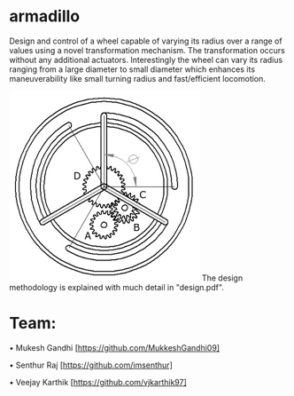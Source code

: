 # armadillo

Design and control of a wheel capable of varying its radius over a range of values using a novel transformation mechanism. The transformation occurs without any additional actuators. Interestingly the wheel can vary its radius ranging from a large diameter to small diameter which enhances its maneuverability like small turning radius and fast/efficient locomotion.

![alt text](https://github.com/spider-tronix/armadillo/blob/master/images/final_osc.png)
The design methodology is explained with much detail in "design.pdf".

# Team:
  
  • Mukesh Gandhi [https://github.com/MukkeshGandhi09] 
    
  • Senthur Raj [https://github.com/imsenthur]
  
  • Veejay Karthik [https://github.com/vjkarthik97]  
  

